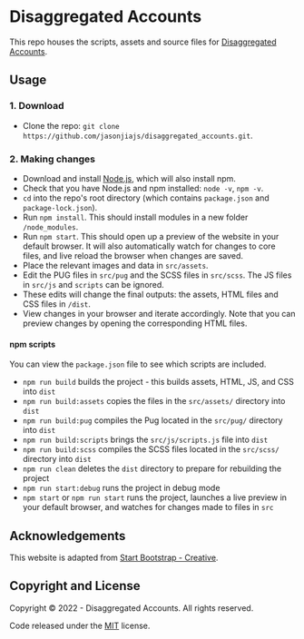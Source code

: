 # Disaggregated Accounts

This repo houses the scripts, assets and source files for [Disaggregated Accounts](https://www.disaggregatedaccounts.com/).

<!-- ![](src/assets/img/main_plot_white_highres.jpg) -->

## Usage

### 1. Download

- Clone the repo: `git clone https://github.com/jasonjiajs/disaggregated_accounts.git`.

### 2. Making changes

- Download and install [Node.js](https://nodejs.org/en/), which will also install npm.
- Check that you have Node.js and npm installed: `node -v`, `npm -v`.
- `cd` into the repo's root directory (which contains `package.json` and `package-lock.json`).
- Run `npm install`. This should install modules in a new folder `/node_modules`.
- Run `npm start`. This should open up a preview of the website in your default browser. It will also automatically watch for changes to core files, and live reload the browser when changes are saved.
- Place the relevant images and data in `src/assets`.
- Edit the PUG files in `src/pug` and the SCSS files in `src/scss`. The JS files in `src/js` and `scripts` can be ignored.
- These edits will change the final outputs: the assets, HTML files and CSS files in `/dist`.
- View changes in your browser and iterate accordingly. Note that you can preview changes by opening the corresponding HTML files.

#### npm scripts

You can view the `package.json` file to see which scripts are included.

- `npm run build` builds the project - this builds assets, HTML, JS, and CSS into `dist`
- `npm run build:assets` copies the files in the `src/assets/` directory into `dist`
- `npm run build:pug` compiles the Pug located in the `src/pug/` directory into `dist`
- `npm run build:scripts` brings the `src/js/scripts.js` file into `dist`
- `npm run build:scss` compiles the SCSS files located in the `src/scss/` directory into `dist`
- `npm run clean` deletes the `dist` directory to prepare for rebuilding the project
- `npm run start:debug` runs the project in debug mode
- `npm start` or `npm run start` runs the project, launches a live preview in your default browser, and watches for changes made to files in `src`

## Acknowledgements

This website is adapted from [Start Bootstrap - Creative](https://github.com/startbootstrap/startbootstrap-creative).

## Copyright and License

Copyright © 2022 - Disaggregated Accounts. All rights reserved.

Code released under the [MIT](LICENSE) license.
